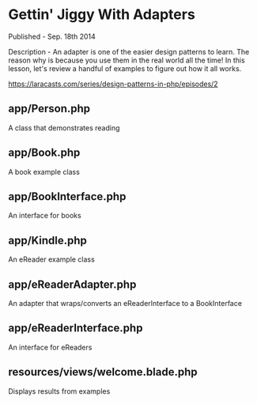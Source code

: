 # Gettin' Jiggy With Adapters

Published - Sep. 18th 2014

Description - An adapter is one of the easier design patterns to learn. The reason why is because you use them in the real world all the time! In this lesson, let's review a handful of examples to figure out how it all works.

https://laracasts.com/series/design-patterns-in-php/episodes/2

## app/Person.php
A class that demonstrates reading

## app/Book.php
A book example class

## app/BookInterface.php
An interface for books

## app/Kindle.php
An eReader example class

## app/eReaderAdapter.php
An adapter that wraps/converts an eReaderInterface to a BookInterface

## app/eReaderInterface.php
An interface for eReaders

## resources/views/welcome.blade.php
Displays results from examples
